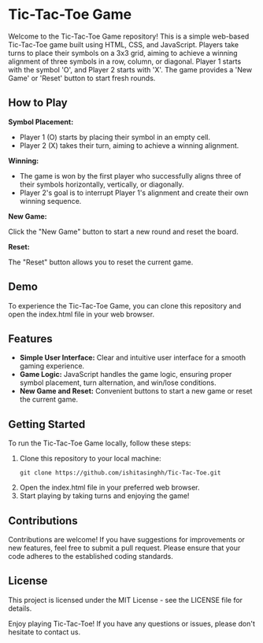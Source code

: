 # Tic-Tac-Toe Game
  <p>Welcome to the Tic-Tac-Toe Game repository! This is a simple web-based Tic-Tac-Toe game built using HTML, CSS, and JavaScript. Players take turns to place their symbols on a 3x3 grid, aiming to achieve a winning alignment of three symbols in a row, column, or diagonal. Player 1 starts with the symbol 'O', and Player 2 starts with 'X'. The game provides a 'New Game' or 'Reset' button to start fresh rounds.</p>

  <h2>How to Play</h2>
  <p><strong>Symbol Placement:</strong></p>
  <ul>
    <li>Player 1 (O) starts by placing their symbol in an empty cell.</li>
    <li>Player 2 (X) takes their turn, aiming to achieve a winning alignment.</li>
  </ul>

  <p><strong>Winning:</strong></p>
  <ul>
    <li>The game is won by the first player who successfully aligns three of their symbols horizontally, vertically, or diagonally.</li>
    <li>Player 2's goal is to interrupt Player 1's alignment and create their own winning sequence.</li>
  </ul>

  <p><strong>New Game:</strong></p>
  <p>Click the "New Game" button to start a new round and reset the board.</p>

  <p><strong>Reset:</strong></p>
  <p>The "Reset" button allows you to reset the current game.</p>

  <h2>Demo</h2>
  <p>To experience the Tic-Tac-Toe Game, you can clone this repository and open the index.html file in your web browser.</p>

  <h2>Features</h2>
  <ul>
    <li><strong>Simple User Interface:</strong> Clear and intuitive user interface for a smooth gaming experience.</li>
    <li><strong>Game Logic:</strong> JavaScript handles the game logic, ensuring proper symbol placement, turn alternation, and win/lose conditions.</li>
    <li><strong>New Game and Reset:</strong> Convenient buttons to start a new game or reset the current game.</li>
  </ul>

  <h2>Getting Started</h2>
  <p>To run the Tic-Tac-Toe Game locally, follow these steps:</p>
  <ol>
    <li>Clone this repository to your local machine:</li>
    <pre><code>git clone https://github.com/ishitasinghh/Tic-Tac-Toe.git</code></pre>
    <li>Open the index.html file in your preferred web browser.</li>
    <li>Start playing by taking turns and enjoying the game!</li>
  </ol>

  <h2>Contributions</h2>
  <p>Contributions are welcome! If you have suggestions for improvements or new features, feel free to submit a pull request. Please ensure that your code adheres to the established coding standards.</p>

  <h2>License</h2>
  <p>This project is licensed under the MIT License - see the LICENSE file for details.</p>

  <p>Enjoy playing Tic-Tac-Toe! If you have any questions or issues, please don't hesitate to contact us.</p>
</body>
</html>

